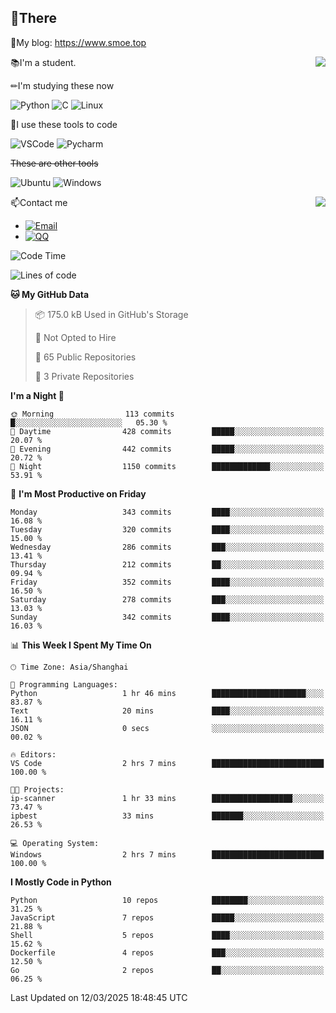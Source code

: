 
## 👏There

📰My blog: https://www.smoe.top

<img align="right" src="https://github-readme-stats.vercel.app/api/top-langs/?username=AkashiCoin"/>


📚I'm a student.

✏I'm studying these now

![Python](https://img.shields.io/badge/-Python-blue?style=flat-square&logo=Python&logoColor=fff)
![C](https://img.shields.io/badge/-C-585858?style=flat-square&logo=C&logoColor=fff)
![Linux](https://img.shields.io/badge/-Linux-black?style=flat-square&logo=Linux&logoColor=fff)

🔨I use these tools to code

![VSCode](https://img.shields.io/badge/-VSCode-blue?style=flat-square&logo=visualstudiocode&logoColor=fff)
![Pycharm](https://img.shields.io/badge/-Pycharm-green?style=flat-square&logo=pycharm&logoColor=fff)

 ~~These are other tools~~

![Ubuntu](https://img.shields.io/badge/-Ubuntu-orange?style=flat-square&logo=Ubuntu&logoColor=fff)
![Windows](https://img.shields.io/badge/-Windows-blue?style=flat-square&logo=Windows&logoColor=fff)

<img align="right" src="https://github-readme-stats.vercel.app/api?username=AkashiCoin" />


📫Contact me

* [![Email](https://img.shields.io/badge/Email-l1040186796@gmail.com-1?style=social&logoColor=fff)](mailto:l1040186796@gmail.com)
* [![QQ](https://img.shields.io/badge/QQ-1040186796-1?style=social&logoColor=fff)](tencent://AddContact/?fromId=45&fromSubId=1&subcmd=all&uin=1040186796&website=www.oicqzone.com)

<!--START_SECTION:waka-->
![Code Time](http://img.shields.io/badge/Code%20Time-1%2C384%20hrs%2047%20mins-blue)

![Lines of code](https://img.shields.io/badge/From%20Hello%20World%20I%27ve%20Written-393.0%20thousand%20lines%20of%20code-blue)

**🐱 My GitHub Data** 

> 📦 175.0 kB Used in GitHub's Storage 
 > 
> 🚫 Not Opted to Hire
 > 
> 📜 65 Public Repositories 
 > 
> 🔑 3 Private Repositories 
 > 
**I'm a Night 🦉** 

```text
🌞 Morning                113 commits         █░░░░░░░░░░░░░░░░░░░░░░░░   05.30 % 
🌆 Daytime                428 commits         █████░░░░░░░░░░░░░░░░░░░░   20.07 % 
🌃 Evening                442 commits         █████░░░░░░░░░░░░░░░░░░░░   20.72 % 
🌙 Night                  1150 commits        █████████████░░░░░░░░░░░░   53.91 % 
```
📅 **I'm Most Productive on Friday** 

```text
Monday                   343 commits         ████░░░░░░░░░░░░░░░░░░░░░   16.08 % 
Tuesday                  320 commits         ████░░░░░░░░░░░░░░░░░░░░░   15.00 % 
Wednesday                286 commits         ███░░░░░░░░░░░░░░░░░░░░░░   13.41 % 
Thursday                 212 commits         ██░░░░░░░░░░░░░░░░░░░░░░░   09.94 % 
Friday                   352 commits         ████░░░░░░░░░░░░░░░░░░░░░   16.50 % 
Saturday                 278 commits         ███░░░░░░░░░░░░░░░░░░░░░░   13.03 % 
Sunday                   342 commits         ████░░░░░░░░░░░░░░░░░░░░░   16.03 % 
```


📊 **This Week I Spent My Time On** 

```text
🕑︎ Time Zone: Asia/Shanghai

💬 Programming Languages: 
Python                   1 hr 46 mins        █████████████████████░░░░   83.87 % 
Text                     20 mins             ████░░░░░░░░░░░░░░░░░░░░░   16.11 % 
JSON                     0 secs              ░░░░░░░░░░░░░░░░░░░░░░░░░   00.02 % 

🔥 Editors: 
VS Code                  2 hrs 7 mins        █████████████████████████   100.00 % 

🐱‍💻 Projects: 
ip-scanner               1 hr 33 mins        ██████████████████░░░░░░░   73.47 % 
ipbest                   33 mins             ███████░░░░░░░░░░░░░░░░░░   26.53 % 

💻 Operating System: 
Windows                  2 hrs 7 mins        █████████████████████████   100.00 % 
```

**I Mostly Code in Python** 

```text
Python                   10 repos            ████████░░░░░░░░░░░░░░░░░   31.25 % 
JavaScript               7 repos             █████░░░░░░░░░░░░░░░░░░░░   21.88 % 
Shell                    5 repos             ████░░░░░░░░░░░░░░░░░░░░░   15.62 % 
Dockerfile               4 repos             ███░░░░░░░░░░░░░░░░░░░░░░   12.50 % 
Go                       2 repos             ██░░░░░░░░░░░░░░░░░░░░░░░   06.25 % 
```




 Last Updated on 12/03/2025 18:48:45 UTC
<!--END_SECTION:waka-->
